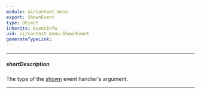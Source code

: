 ```yaml
---
module: ui/context_menu
export: ShownEvent
type: Object
inherits: EventInfo
uid: ui/context_menu:ShownEvent
generateTypeLink: 
---
```

---
##### shortDescription
The type of the [shown]({basewidgetpath}/Events/#shown) event handler's argument.

---
<!-- Description goes here -->